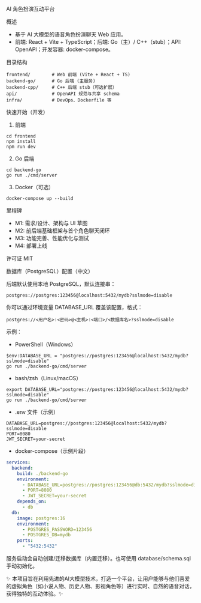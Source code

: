 AI 角色扮演互动平台

概述
- 基于 AI 大模型的语音角色扮演聊天 Web 应用。
- 前端: React + Vite + TypeScript；后端: Go（主）/ C++（stub）；API: OpenAPI；开发容器: docker-compose。

目录结构
```
frontend/        # Web 前端 (Vite + React + TS)
backend-go/      # Go 后端 (主服务)
backend-cpp/     # C++ 后端 stub（可选扩展）
api/             # OpenAPI 规范与共享 schema
infra/           # DevOps、Dockerfile 等
```

快速开始（开发）
1) 前端
```
cd frontend
npm install
npm run dev
```

2) Go 后端
```
cd backend-go
go run ./cmd/server
```

3) Docker（可选）
```
docker-compose up --build
```

里程碑
- M1: 需求/设计、架构与 UI 草图
- M2: 前后端基础框架与首个角色聊天闭环
- M3: 功能完善、性能优化与测试
- M4: 部署上线

许可证
MIT

数据库（PostgreSQL）配置（中文）

后端默认使用本地 PostgreSQL，默认连接串：

```
postgres://postgres:123456@localhost:5432/mydb?sslmode=disable
```

你可以通过环境变量 DATABASE_URL 覆盖该配置，格式：

```
postgres://<用户名>:<密码>@<主机>:<端口>/<数据库名>?sslmode=disable
```

示例：

- PowerShell（Windows）
```
$env:DATABASE_URL = "postgres://postgres:123456@localhost:5432/mydb?sslmode=disable"
go run ./backend-go/cmd/server
```

- bash/zsh（Linux/macOS）
```
export DATABASE_URL="postgres://postgres:123456@localhost:5432/mydb?sslmode=disable"
go run ./backend-go/cmd/server
```

- .env 文件（示例）
```
DATABASE_URL=postgres://postgres:123456@localhost:5432/mydb?sslmode=disable
PORT=8080
JWT_SECRET=your-secret
```

- docker-compose（示例片段）
```yaml
services:
  backend:
    build: ./backend-go
    environment:
      - DATABASE_URL=postgres://postgres:123456@db:5432/mydb?sslmode=disable
      - PORT=8080
      - JWT_SECRET=your-secret
    depends_on:
      - db
  db:
    image: postgres:16
    environment:
      - POSTGRES_PASSWORD=123456
      - POSTGRES_DB=mydb
    ports:
      - "5432:5432"
```

服务启动会自动创建/迁移数据库（内置迁移）。也可使用 database/schema.sql 手动初始化。

✨ 本项目旨在利用先进的AI大模型技术，打造一个平台，让用户能够与他们喜爱的虚拟角色（如小说人物、历史人物、影视角色等）进行实时、自然的语音对话，获得独特的互动体验。✨
